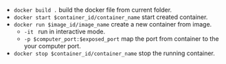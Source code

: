 - `docker build .` build the docker file from current folder.
- `docker start $container_id/container_name` start created container.
- `docker run $image_id/image_name` create a new container from image.
	- `-it `  run in interactive mode.
	- `-p $computer_port:$exposed_port` map the port from container to the your computer port.
- `docker stop $container_id/container_name` stop the running container.